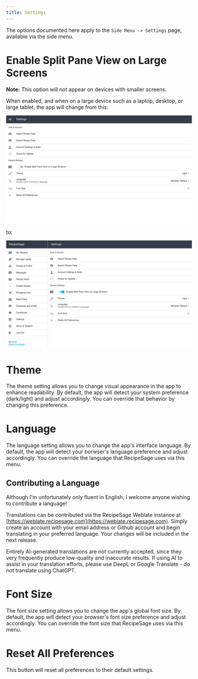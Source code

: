```yaml
---
title: Settings
---
```


The options documented here apply to the `Side Menu -> Settings` page, available via the side menu.

# Enable Split Pane View on Large Screens

**Note:** This option will not appear on devices with smaller screens.

When enabled, and when on a large device such as a laptop, desktop, or large tablet, the app will change from this:

<img className="screenshot" src="/img/settings.png"></img>

to:

<img className="screenshot" src="/img/settings-split-pane.png"></img>

# Theme

The theme setting allows you to change visual appearance in the app to enhance readability. By default, the app will detect your system preference (dark/light) and adjust accordingly. You can override that behavior by changing this preference.

# Language

The language setting allows you to change the app's interface language. By default, the app will detect your borwser's language preference and adjust accordingly. You can override the language that RecipeSage uses via this menu.

## Contributing a Language

Although I'm unfortunately only fluent in English, I welcome anyone wishing to contribute a language!

Translations can be contributed via the RecipeSage Weblate instance at [https://weblate.recipesage.com](https://weblate.recipesage.com). Simply create an account with your email address or Github account and begin translating in your preferred language. Your changes will be included in the next release. 

Entirely AI-generated translations are not currently accepted, since they very frequently produce low-quality and inaccurate results. If using AI to assist in your translation efforts, please use DeepL or Google Translate - do not translate using ChatGPT.

# Font Size

The font size setting allows you to change the app's global font size. By default, the app will detect your browser's font size preference and adjust accordingly. You can override the font size that RecipeSage uses via this menu.

# Reset All Preferences

This button will reset all preferences to their default settings.


